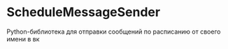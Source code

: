 # ScheduleMessageSender
Python-библиотека для отправки сообщений по расписанию от своего имени в вк
